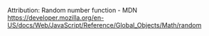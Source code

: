 Attribution:
Random number function - MDN
https://developer.mozilla.org/en-US/docs/Web/JavaScript/Reference/Global_Objects/Math/random
